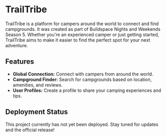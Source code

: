 # TrailTribe

TrailTribe is a platform for campers around the world to connect and find campgrounds. It was created as part of Buildspace Nights and Weekends Season 5. Whether you're an experienced camper or just getting started, TrailTribe aims to make it easier to find the perfect spot for your next adventure.

## Features

- **Global Connection:** Connect with campers from around the world.
- **Campground Finder:** Search for campgrounds based on location, amenities, and reviews.
- **User Profiles:** Create a profile to share your camping experiences and tips.

## Deployment Status

This project currently has not yet been deployed. Stay tuned for updates and the official release!

 
